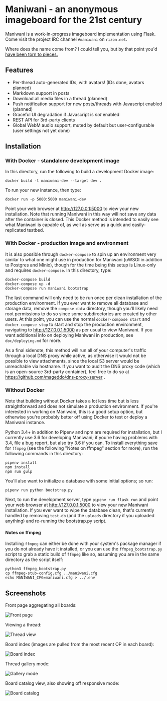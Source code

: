 Maniwani - an anonymous imageboard for the 21st century
=======================================================

Maniwani is a work-in-progress imageboard implementation using Flask.
Come visit the project IRC channel `#maniwani` on `rizon.net`.

Where does the name come from? I could tell you, but by that point
you'd [have been torn to pieces.](https://wikipedia.org/wiki/Katanagatari)


Features
--------

* Per-thread auto-generated IDs, with avatars! (IDs done, avatars planned)
* Markdown support in posts
* Download all media files in a thread (planned)
* Push notification support for new posts/threads with Javascript enabled (planned)
* Graceful UI degradation if Javascript is *not* enabled
* REST API for 3rd-party clients
* Global WebM audio support, muted by default but user-configurable (user settings not yet done)


Installation
------------

### With Docker - standalone development image

In this directory, run the following to build a development Docker image:

	docker build -t maniwani-dev --target dev .
	
To run your new instance, then type:

	docker run -p 5000:5000 maniwani-dev
	
Point your web browser at http://127.0.0.1:5000 to view your new installation. Note
that running Maniwani in this way will not save any data after the container is closed.
This Docker method is intended to easily see what Maniwani is capable of, as well as
serve as a quick and easily-replicated testbed.

### With Docker - production image and environment

It is also possible through `docker-compose` to spin up an environment very similar
to what one might use in production for Maniwani (uWSGI in addition to Postgres
and Minio), though for the time being this setup is Linux-only and requires `docker-compose`.
In this directory, type:

	docker-compose build
	docker-compose up -d
	docker-compose run maniwani bootstrap
	
The last command will only need to be run once per clean installation of the production
environment. If you ever want to remove all database and storage data, remove the
`compose-data` directory, though you'll likely need root permissions to do so since
some subdirectories are created by other users. At this point, you can use the normal
`docker-compose start` and `docker-compose stop` to start and stop the production
environment, navigating to http://127.0.0.1:5000 as per usual to view Maniwani. If you
want additional info on deploying Maniwani in production, see `doc/deploying.md` for more.

As a final sidenote, this method will run all of your computer's traffic through
a local DNS proxy while active, as otherwise it would not be possible to view
attachments, since the local S3 server would be unreachable via hostname. If
you want to audit the DNS proxy code (which is an open-source 3rd-party container),
feel free to do so at https://github.com/mageddo/dns-proxy-server .

### Without Docker

Note that building without Docker takes a lot less time but is less straightforward and does
not simulate a production environment. If you're interested in working on Maniwani, this is
a good setup option, but otherwise you're probably better off using Docker to test or deploy
a Maniwani instance.

Python 3.4+ in addition to Pipenv and npm are required for installation, but I currently use 3.6
for developing Maniwani; if you're having problems with 3.4, file a bug report, but also
try 3.6 if you can. To install everything save for `ffmpeg` (see the following "Notes on ffmpeg"
section for more), run the following commands in this directory:

	pipenv install
	npm install
	npm run gulp
	
You'll also want to initialize a database with some initial options; so run:

	pipenv run python bootstrap.py
	
Next, to run the development server, type `pipenv run flask run` and point your web browser at
http://127.0.0.1:5000 to view your new Maniwani installation. If you ever want to wipe the database
clean, that's currently handled by removing `test.db` (and the `uploads` directory if you uploaded
anything) and re-running the bootstrap.py script.

#### Notes on ffmpeg

Installing `ffmpeg` can either be done with your system's package manager if you
do not already have it installed, or you can use the `ffmpeg_bootstrap.py` script
to grab a static build of `ffmpeg` like so, assuming you are in the same directory
as the script itself:

	python3 ffmpeg_bootstrap.py
	cp ffmpeg-stub-config.cfg ../maniwani.cfg
	echo MANIWANI_CFG=maniwani.cfg > ../.env


Screenshots
-----------

Front page aggregating all boards:

![Front page](https://i.imgur.com/qCx2Jn9h.png)

Viewing a thread:

![Thread view](https://i.imgur.com/DT0DCWeh.png)

Board index (images are pulled from the most recent OP in each board):

![Board index](https://i.imgur.com/zmgUG8nh.png)

Thread gallery mode:

![Gallery mode](https://i.imgur.com/sG1fzJbh.png)

Board catalog view, also showing off responsive mode:

![Board catalog](https://i.imgur.com/oskEajch.jpg)







